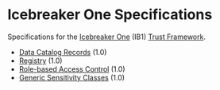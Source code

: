 # Icebreaker One Specifications

Specifications for the [Icebreaker One](https://ib1.org) (IB1) [Trust Framework](https://ib1.org/trust-frameworks/).

 * [Data Catalog Records](data-catalog-records/1.0.md) (1.0)
 * [Registry](registry/1.0.md) (1.0)
 * [Role-based Access Control](role-based-access-control/1.0.md) (1.0)
 * [Generic Sensitivity Classes](generic-sensitivity-classes/1.0.md) (1.0)
